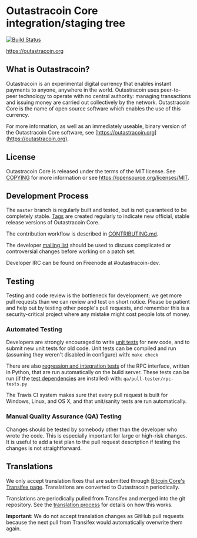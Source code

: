 Outastracoin Core integration/staging tree
=====================================

[![Build Status](https://travis-ci.org/outastracoin-project/outastracoin.svg?branch=master)](https://travis-ci.org/outastracoin-project/outastracoin)

https://outastracoin.org

What is Outastracoin?
----------------

Outastracoin is an experimental digital currency that enables instant payments to
anyone, anywhere in the world. Outastracoin uses peer-to-peer technology to operate
with no central authority: managing transactions and issuing money are carried
out collectively by the network. Outastracoin Core is the name of open source
software which enables the use of this currency.

For more information, as well as an immediately useable, binary version of
the Outastracoin Core software, see [https://outastracoin.org](https://outastracoin.org).

License
-------

Outastracoin Core is released under the terms of the MIT license. See [COPYING](COPYING) for more
information or see https://opensource.org/licenses/MIT.

Development Process
-------------------

The `master` branch is regularly built and tested, but is not guaranteed to be
completely stable. [Tags](https://github.com/outastracoin-project/outastracoin/tags) are created
regularly to indicate new official, stable release versions of Outastracoin Core.

The contribution workflow is described in [CONTRIBUTING.md](CONTRIBUTING.md).

The developer [mailing list](https://groups.google.com/forum/#!forum/outastracoin-dev)
should be used to discuss complicated or controversial changes before working
on a patch set.

Developer IRC can be found on Freenode at #outastracoin-dev.

Testing
-------

Testing and code review is the bottleneck for development; we get more pull
requests than we can review and test on short notice. Please be patient and help out by testing
other people's pull requests, and remember this is a security-critical project where any mistake might cost people
lots of money.

### Automated Testing

Developers are strongly encouraged to write [unit tests](/doc/unit-tests.md) for new code, and to
submit new unit tests for old code. Unit tests can be compiled and run
(assuming they weren't disabled in configure) with: `make check`

There are also [regression and integration tests](/qa) of the RPC interface, written
in Python, that are run automatically on the build server.
These tests can be run (if the [test dependencies](/qa) are installed) with: `qa/pull-tester/rpc-tests.py`

The Travis CI system makes sure that every pull request is built for Windows, Linux, and OS X, and that unit/sanity tests are run automatically.

### Manual Quality Assurance (QA) Testing

Changes should be tested by somebody other than the developer who wrote the
code. This is especially important for large or high-risk changes. It is useful
to add a test plan to the pull request description if testing the changes is
not straightforward.

Translations
------------

We only accept translation fixes that are submitted through [Bitcoin Core's Transifex page](https://www.transifex.com/projects/p/bitcoin/).
Translations are converted to Outastracoin periodically.

Translations are periodically pulled from Transifex and merged into the git repository. See the
[translation process](doc/translation_process.md) for details on how this works.

**Important**: We do not accept translation changes as GitHub pull requests because the next
pull from Transifex would automatically overwrite them again.
